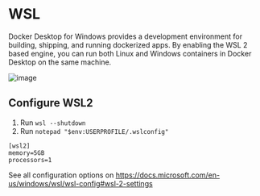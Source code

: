 # WSL

Docker Desktop for Windows provides a development environment for building, shipping, and running dockerized apps. By enabling the WSL 2 based engine, you can run both Linux and Windows containers in Docker Desktop on the same machine.

![image](https://user-images.githubusercontent.com/5598150/171560772-3528ca14-e4be-40f9-8c7c-9c032c640e6e.png)


## Configure WSL2

1. Run ```wsl --shutdown```
2. Run ```notepad "$env:USERPROFILE/.wslconfig"```

```
[wsl2]
memory=5GB   
processors=1 
```
See all configuration options on https://docs.microsoft.com/en-us/windows/wsl/wsl-config#wsl-2-settings
